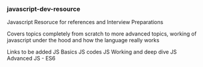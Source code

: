 ### javascript-dev-resource

Javascript Resoruce for references and Interview Preparations

Covers topics completely from scratch to more advanced topics, working of javascript under the hood and how the language really works 

Links to be added
JS Basics
JS codes
JS Working and deep dive
JS Advanced
JS - ES6
